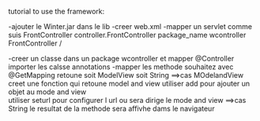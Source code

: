 tutorial to use the framework:

-ajouter le Winter.jar dans le lib 
-creer web.xml
-mapper un servlet comme suis 
<servlet>
    <servlet-name>FrontController</servlet-name>
    <servlet-class>controller.FrontController</servlet-class>
    <init-param>
        <param-name>package_name</param-name>
        <param-value>wcontroller</param-value>
    </init-param>
</servlet>
<servlet-mapping>
    <servlet-name>FrontController</servlet-name>
    <url-pattern>/</url-pattern>
</servlet-mapping>

-creer un classe dans un package wcontroller et mapper @Controller
importer les calsse annotations
-mapper les methode souhaitez avec @GetMapping retoune soit ModelView soit String
    ==>cas MOdelandView creet une fonction qui retoune model and view 
        utiliser add pour ajouter un objet au mode and view  
        utiliser seturl pour configurer l url ou sera dirige le mode and view
    ==>cas String 
        le resultat de la methode sera affivhe dams le navigateur